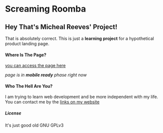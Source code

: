 # Screaming Roomba

## Hey That's Micheal Reeves' Project!
That is absolutely correct. This is just a **learning project** for a hypothetical product landing page.


#### Where Is The Page?
[you can access the page here](https://demo.ardasevinc.com/screaming-roomba-landing)

*page is in **mobile ready** phase right now*

#### Who The Hell Are You?
I am trying to learn web development and be more independent with my life.  
You can contact me by the [links on my website](https://ardasevinc.com)

##### License
It's just good old GNU GPLv3 
